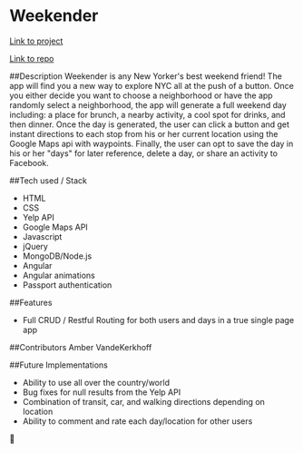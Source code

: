 # Weekender

[Link to project](https://wdi-weekender.herokuapp.com/ "Link to project")


[Link to repo](https://github.com/ambervandy/wdi_project_4 "Link to repo")


##Description
Weekender is any New Yorker's best weekend friend!  The app will find you a new way to explore NYC all at the push of a button.
Once you either decide you want to choose a neighborhood or have the app randomly select a neighborhood, the app will generate
a full weekend day including: a place for brunch, a nearby activity, a cool spot for drinks, and then dinner. Once the day is generated,
the user can click a button and get instant directions to each stop from his or her current location using the Google Maps api with 
waypoints.  Finally, the user can opt to save the day in his or her "days" for later reference, delete a day, or share an activity to 
Facebook. 

##Tech used / Stack
- HTML
- CSS
- Yelp API
- Google Maps API
- Javascript
- jQuery
- MongoDB/Node.js
- Angular
- Angular animations
- Passport authentication

##Features
- Full CRUD / Restful Routing for both users and days in a true single page app

##Contributors
Amber VandeKerkhoff

##Future Implementations
- Ability to use all over the country/world
- Bug fixes for null results from the Yelp API
- Combination of transit, car, and walking directions depending on location
- Ability to comment and rate each day/location for other users

:raised_hands:
